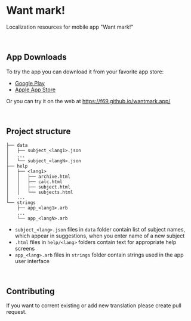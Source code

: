 # Want mark!

Localization resources for mobile app "Want mark!"

&nbsp;

## App Downloads

To try the app you can download it from your favorite app store:
* [Google Play](https://play.google.com/store/apps/details?id=by.ds.markcalc)
* [Apple App Store](https://apps.apple.com/app/id1630664059)

Or you can try it on the web at https://f69.github.io/wantmark.app/

&nbsp;

## Project structure

```
├── data
│   ├── subject_<lang1>.json
│   ...
│   └── subject_<langN>.json
├── help
│   ├── <lang1>
│   │   ├── archive.html
│   │   ├── calc.html
│   │   ├── subject.html
│   │   └── subjects.html
│   ...
└── strings
    ├── app_<lang1>.arb
    ...
    └── app_<langN>.arb
```

* `subject_<lang>.json` files in `data` folder contain list of subject names, 
which appear in suggestions, when you enter name of a new subject
* `.html` files in `help/<lang>` folders contain text for appropriate help 
screens
* `app_<lang>.arb` files in `strings` folder contain strings used in the app 
user interface

&nbsp;

## Contributing

If you want to corrent existing or add new translation please create pull 
request.
